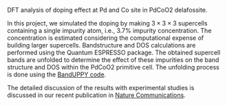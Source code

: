 DFT analysis of doping effect at Pd and Co site in PdCoO2 delafossite. 

In this project, we simulated the doping by making $3\times3\times3$ supercells containing a single impurity atom, i.e., 3.7% impurity concentration. The concentration is estimated considering the computational expense of building larger supercells. Bandstructure and DOS calculations are performed using  the Quantum ESPRESSO package. The obtained supercell bands are unfolded to determine the effect of these impurities on the band structure and DOS within the PdCoO2 primitive cell. The unfolding process is done using the [BandUPPY code](https://github.com/band-unfolding/banduppy). 

The detailed discussion of the results with experimental studies is discussed in our recent publication in [Nature Communications](https://www.nature.com/articles/s41467-024-45239-6). 
